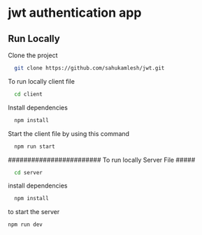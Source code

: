 
# jwt authentication app




## Run Locally 

Clone the project

```bash
  git clone https://github.com/sahukamlesh/jwt.git
```
To run locally client file 

```bash
  cd client 
```

Install dependencies

```bash
  npm install
```

Start the client file by using this command 

```bash
  npm run start
```
 ######################## To run locally Server  File #####
```bash
  cd server 
```
install dependencies


```bash
  npm install
```
to start the server 

```bash 
npm run dev 
``````


